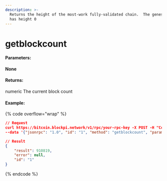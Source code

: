 ```yaml
---
description: >-
  Returns the height of the most-work fully-validated chain.  The genesis block
  has height 0
---
```


# getblockcount

#### **Parameters:**

**None**

#### **Returns:**

numeric The current block count

#### Example:

{% code overflow="wrap" %}
```json
// Request
curl https://bitcoin.blockpi.network/v1/rpc/your-rpc-key -X POST -H "Content-Type: application/json" 
--data '{"jsonrpc": "1.0", "id": "1", "method": "getblockcount", "params": []}'

// Result
{
    "result": 910819,
    "error": null,
    "id": "1"
}
```
{% endcode %}
